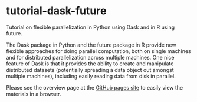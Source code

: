 # tutorial-dask-future

Tutorial on flexible parallelization in Python using Dask and in R using future.

The Dask package in Python and the future package in R provide new flexible approaches for doing parallel computation, both on single machines and for distributed parallelization across multiple machines. One nice feature of Dask is that it provides the ability to create and manipulate distributed datasets (potentially spreading a data object out amongst multiple machines), including easily reading data from disk in parallel.

Please see the overview page at the [GitHub pages site](https://berkeley-scf.github.io/tutorial-dask-future) to easily view the materials in a browser.




